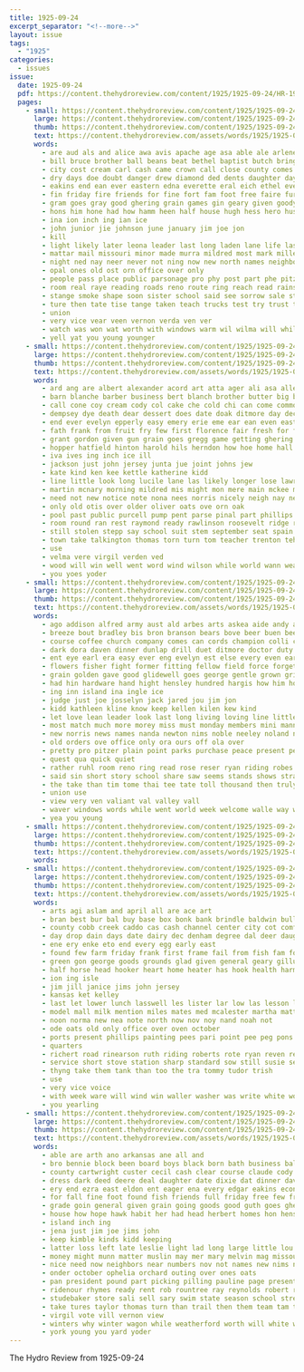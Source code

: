 ```yaml
---
title: 1925-09-24
excerpt_separator: "<!--more-->"
layout: issue
tags:
  - "1925"
categories:
  - issues
issue:
  date: 1925-09-24
  pdf: https://content.thehydroreview.com/content/1925/1925-09-24/HR-1925-09-24.pdf
  pages:
    - small: https://content.thehydroreview.com/content/1925/1925-09-24/small/HR-1925-09-24-01.jpg
      large: https://content.thehydroreview.com/content/1925/1925-09-24/large/HR-1925-09-24-01.jpg
      thumb: https://content.thehydroreview.com/content/1925/1925-09-24/thumbnails/HR-1925-09-24-01.jpg
      text: https://content.thehydroreview.com/assets/words/1925/1925-09-24/HR-1925-09-24-01.txt
      words:
        - are aud als and alice awa avis apache age asa able ale arlene all agent adkins arkansas alma ave
        - bill bruce brother ball beans beat bethel baptist butch bring bills bryan boys big bride body bales back bishop best base buy business brief bee bins banker but born butler binger bak both benefield bur books busi been blue brave baugh
        - city cost cream carl cash came crown call close county comes can cording claude captain cart clerk crosswhite cox carrier car clas chas circle christian cotton church clay coor cecil custer come con chapel corn class cat clinton credit cor
        - dry days doe doubt danger drew diamond ded dents daughter day dayton dewey dewell dense deal during damp dust dau dod durham dolores
        - eakins end ean ever eastern edna everette eral eich ethel every enid
        - fin friday fire friends for fine fort fam foot free faire furnace few fenter found fall far fake farm ford felton fair filling first frost from face field full fitzpatric
        - gram goes gray good ghering grain games gin geary given goody gas grad gave goods glidewell
        - hons him hone had how hamm heen half house hugh hess hero husband hai home her has high heineman hard held harrison hammond hand hydro happy herr hatfield hardy hinton hesser horn holter hardware hool
        - ina ion inch ing ian ice
        - john junior jie johnson june january jim joe jon
        - kill
        - light likely later leona leader last long laden lane life laswell loyed large lead let luck like lahoma line left loyal lorene lavene list lee learned lodge loss
        - mattar mail missouri minor made murra mildred most mark miller man mary mel men menary miss may morris more mcnary mckee monday melba members melvin money morning mention mura mont many mer march
        - night ned nay neer never not ning now new north names neighbor need ness
        - opal ones old ost orn office over only
        - people pass place public parsonage pro phy post part phe pitzer pastor pleasant powder pretty pack pauline pat page player
        - room real raye reading roads reno route ring reach read rains ryan rexroat ran rey rene rosa
        - stange smoke shape soon sister school said see sorrow sale still seem sid schools set station stay share season sunday supply shows speak seven serrone son seling sweet state sed spring store smith sot sales second seen seems sept september senior sam send short score strong stock strength service seco sor she staples summo start stead summer sell
        - ture then tate tise tange taken teach trucks test try trust toth thelma town till take thom trial them thurs the timer treas tian trip texas thomas tee thing
        - union
        - very vice vear veen vernon verda ven ver
        - watch was won wat worth with windows warm wil wilma will while week weather walker work wright worthy wall wish wide west wedding way working well
        - yell yat you young younger
    - small: https://content.thehydroreview.com/content/1925/1925-09-24/small/HR-1925-09-24-02.jpg
      large: https://content.thehydroreview.com/content/1925/1925-09-24/large/HR-1925-09-24-02.jpg
      thumb: https://content.thehydroreview.com/content/1925/1925-09-24/thumbnails/HR-1925-09-24-02.jpg
      text: https://content.thehydroreview.com/assets/words/1925/1925-09-24/HR-1925-09-24-02.txt
      words:
        - ard ang are albert alexander acord art atta ager ali asa allers ask alfalfa ashe ast and american ane all alice aaron
        - barn blanche barber business bert blanch brother butter big bel best bernie bryant bank bee brown bales barnes but been boa base bins boy black
        - call cone coy cream cody col cake che cold chi can come common crisp chain course clarence child close credit cash colorado charles clerk cassady cecil chair
        - dempsey dye death dear dessert does date doak ditmore day december dresser dooley don days dinner double della doubt dyers dian
        - end ever evelyn epperly easy emery erie eme ear ean even east early est
        - fath frank from fruit fry few first florence fair fresh for fried faith friends forks fall fruits friday fight
        - grant gordon given gun grain goes gregg game getting ghering glad going ground gray good
        - hopper hatfield hinton harold hils herndon how hoe home hall hil heater hour hardware had helen hie hone hazel hoes hay has her hands hool hee harrison hamilton hoosier hundred hollis herbert hern hag hide hydro
        - iva ives ing inch ice ill
        - jackson just john jersey junta jue joint johns jew
        - kate kind ken kee kettle katherine kidd
        - line little look long lucile lane las likely longer lose lawrence left leonard let lem luther letter lorene lay late lemon lake loe last
        - martin mcnary morning mildred mis might mon mere main mckee mccool mies mae must miss much maud mention monday many miller milk melton marion monis mill mary more mcbride man menary melba marshall magen made millet
        - need not new notice note nona nees norris nicely neigh nay never noel night now noun
        - only old otis over older oliver oats ove orn oak
        - pool past public purcell pump pent parse pinal part phillips pie people per plenty present peel press pitzer port pleasant pee princess pieper pop person
        - room round ran rest raymond ready rawlinson roosevelt ridge rege reason ralph ross rockhold real ruby rube rate run ray rakes rear rain roe
        - still stolen stepp say school suit stem september seat spain surprise summer son said sumer street sale see seems sister seme she send saturday sen sam smith smoke shade sow subject suits sare sugar store south sun staples sunday stewart seen shape stove sept single special sting scott secor
        - town take talkington thomas torn turn tom teacher trenton teh than texas tain thacker them ture taylor thad try turns thom tees thousand tae triplett then trull thelma table too the
        - use
        - velma vere virgil verden ved
        - wood will win well went word wind wilson while world wann weatherford wheat wedding weeks was wife why wait winter williams week winchester with weather water
        - you yoes yoder
    - small: https://content.thehydroreview.com/content/1925/1925-09-24/small/HR-1925-09-24-03.jpg
      large: https://content.thehydroreview.com/content/1925/1925-09-24/large/HR-1925-09-24-03.jpg
      thumb: https://content.thehydroreview.com/content/1925/1925-09-24/thumbnails/HR-1925-09-24-03.jpg
      text: https://content.thehydroreview.com/assets/words/1925/1925-09-24/HR-1925-09-24-03.txt
      words:
        - ago addison alfred army aust ald arbes arts askea aide andy alva are abe arm america art and all aris age ani
        - breeze bout bradley bis bron branson bears bove beer buen bee blind bix bradly ber bers both baptist brief been bright bei bear big but beams bank began bills bill buck books bless bros boyle best body bandy bound black ban blake back boy business begin better brown
        - course coffee church company comes can cords champion colli cho come cruse charity core count clyde canning county cold cant con carry clear cutter cate corner came chair clea close cure colfax chittenden cot cream
        - dark dora daven dinner dunlap drill duet ditmore doctor duty dear davenport days down duce dor during dry day date deed dollar dunn deen davidson death does done
        - ent eye earl era easy ever eng evelyn est else every even early ean ellen
        - flowers fisher fight former fitting fellow field force forget fremont farewell flower fitzpatrick fair fand fed friday front furnish fields for friends from frank fae farmer fall few free fund fry forty first frost felt felton fresh found
        - grain golden gave good glidewell goes george gentle grown griffin gain gibbs grand garvey gin goodnight gordon going glass green garden glen getting gov gregg
        - had hin hardware hand hight hensley hundred hargis how him hold henke hume hatfield hon harry hydro homes hie hesser head house hes hea hard husband har hafer hall hita home honor her hud herndon heart has hour
        - ing inn island ina ingle ice
        - judge just joe josselyn jack jared jou jim jon
        - kidd kathleen kline know keep kellen kilen kew kind
        - let love lean leader look last long living loving line little lucky live left leaf lizzie list large less lights lulu like lions lan lemon later low lela lilian light les laundry longer
        - most match much more morey miss must monday members mini manner made miller matter might min men many moon manor man majestic morning muse may
        - new norris news names nanda newton nims noble neeley noland not nations night now nim numbers never nina
        - old orders ove office only ora ours off ola over
        - pretty pro pitzer plain point parks purchase peace present people pure prewitt pat plate per port pepper potter past proud parker person pull pol pee persons parra price parr plenty peggy polar part place polly pace public papera
        - quest qua quick quiet
        - rather ruhl room reno ring read rose reser ryan riding robes running rebekah rider rocher rain roar rav robbins ray rock ridenour rest robb riggs reading
        - said sin short story school share saw seems stands shows straw special smooth susie summer steel second silk sweet stuck sul sana sandlin september ship still study spell sees sat sood small sine seen sleep sang seid she smith shall sea size shook seed seem sit star store standard sho see sus sick sey salad sept sprang sor schuyler save soul snow soo show say shone such street sant
        - the take than tim tome thai tee tate toll thousand then truly talk tone thyng tray thrift tiny tommy thralls taylor tat taken them tse takes trees town tones tell toto too theo tey tailor tress try tack tut telling throw thing toa trial touch thee tenn
        - union use
        - view very ven valiant val valley vall
        - waver windows words while went world week welcome walle way wry will warn wen wild wage washita wilson wax west worth wan well wide word wells was waller worlds watch with wonders write want willing warde window working wrestler wright williams why weeks work wyan weatherford wife white
        - yea you young
    - small: https://content.thehydroreview.com/content/1925/1925-09-24/small/HR-1925-09-24-04.jpg
      large: https://content.thehydroreview.com/content/1925/1925-09-24/large/HR-1925-09-24-04.jpg
      thumb: https://content.thehydroreview.com/content/1925/1925-09-24/thumbnails/HR-1925-09-24-04.jpg
      text: https://content.thehydroreview.com/assets/words/1925/1925-09-24/HR-1925-09-24-04.txt
      words:
    - small: https://content.thehydroreview.com/content/1925/1925-09-24/small/HR-1925-09-24-05.jpg
      large: https://content.thehydroreview.com/content/1925/1925-09-24/large/HR-1925-09-24-05.jpg
      thumb: https://content.thehydroreview.com/content/1925/1925-09-24/thumbnails/HR-1925-09-24-05.jpg
      text: https://content.thehydroreview.com/assets/words/1925/1925-09-24/HR-1925-09-24-05.txt
      words:
        - arts agi aslam and april all are ace art
        - bran best bur bal buy base box bonk bank brindle baldwin bull bring bert bath bein bas bee bile been bob blood burner
        - county cobb creek caddo cas cash channel center city cot comfort caraway coupe car cole call cotton cly crabtree corn clerk cattle company college cling credit cowl carl care con
        - day drop dain days date dairy dec denham degree dal deer daughters dinner dejarnette door dollar
        - ene ery enke eto end every egg early east
        - found few farm friday frank first frame fail from fish fam foster fisk for favor fresh fort field fletcher ford
        - green gon george goods grounds glad given general geary gillum good gas gue
        - half horse head hooker heart home heater has hook health harmony hinton hoo holstein halls hold harvey hatfield hydro her house
        - ion ing isle
        - jim jill janice jims john jersey
        - kansas ket kelley
        - last let lower lunch lasswell les lister lar low las lesson lave light
        - model mall milk mention miles mates med mcalester martha mattress man many mail mill misa mal monday male music market mis mule miss mash meth meals myrle mcmullin miller mel
        - noon norma new nea note north now nov noy nand noah not
        - ode oats old only office over oven october
        - ports present phillips painting pees pari point pee peg pons peels primrose perfect part per pleas private price parker public plenty piano pigeon
        - quarters
        - richert road rinearson ruth riding roberts rote ryan reven res route red
        - service short stove station sharp standard sow still susie see shoats sport sale stockton season set shape seeds seok sovereign small sell smith smar sea spor seen scott stand sales spring shields springs sick school send stands ser special sunday soe sons state
        - thyng take them tank than too the tra tommy tudor trish
        - use
        - very vice voice
        - with week ware will wind win waller washer was write white work weight way wood
        - you yearling
    - small: https://content.thehydroreview.com/content/1925/1925-09-24/small/HR-1925-09-24-06.jpg
      large: https://content.thehydroreview.com/content/1925/1925-09-24/large/HR-1925-09-24-06.jpg
      thumb: https://content.thehydroreview.com/content/1925/1925-09-24/thumbnails/HR-1925-09-24-06.jpg
      text: https://content.thehydroreview.com/assets/words/1925/1925-09-24/HR-1925-09-24-06.txt
      words:
        - able are arth ano arkansas ane all and
        - bro bennie block been board boys black born bath business balance ball ber back both baby buck brown but benzine barber bishop brand bixler best begin binder bill beckham big bring barre ben butler breath berth buys
        - county cartwright custer cecil cash clear course claude cody care car company church curley catching christmas corn comb city cox chas claud cream carl cock class came come creek cotton coach carry caddo carlisle captain cheer cheap
        - dress dark deed deere deal daughter date dixie dat dinner davis days daily desire day dust duly
        - ery end ezra east eldon ent eager ena every edgar eakins economy
        - for fall fine foot found fish friends full friday free few frost farms farm from front frank farewell filling floyd fire first forget
        - grade goin general given grain going goods good guth goes ghering ging grady geraldine
        - house how hope hawk habit her had head herbert homes hon hens hensley home hydro hesser harold holter ham hinton homa happy harry health
        - island inch ing
        - jena just jim joe jims john
        - keep kimble kinds kidd keeping
        - latter loss left late leslie light lad long large little lou look liverpool lue last louis land line lone laverne
        - money might munn matter muslin may mer mary melvin mag missouri middle made monday magnolia man mcalester morning moser mon menary miles more mcquaid ming miller
        - nice need now neighbors near numbers nov not names new nims nona nate notice
        - onder october ophelia orchard outing over ones oats
        - pan president pound part picking pilling pauline page present pay phe pack princess persons per pippins plenty pump pick props pleasure
        - ridenour rhymes ready rent rob rountree ray reynolds robert ries real rhode reber red roy riggs rain rough ryan roman rest road
        - studebaker store sali sell sary swim state season school stretch standard stange station stock staples seed sam spells stops surprise stover story sas starts shaw shell salary smith said shoe single sleep service special sells save sunday sale south start son soon
        - take tures taylor thomas turn than trail then them team tam the town tommy trip taken
        - virgil vote vill vernon view
        - winters why winter wagon while weatherford worth will white week wil west wide wheat work was with wish want weight well weeks
        - york young you yard yoder
---
```


The Hydro Review from 1925-09-24

<!--more-->

